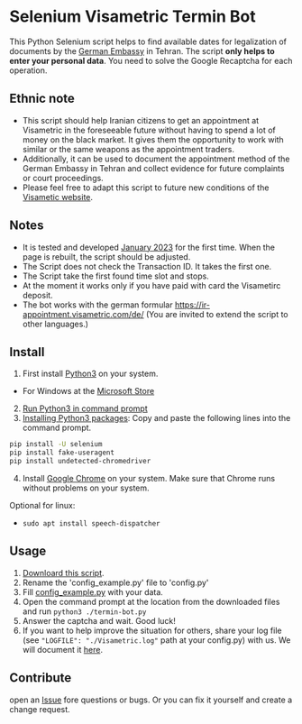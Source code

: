 # Selenium Visametric Termin Bot

This Python Selenium script helps to find available dates for legalization of documents by the [German Embassy](https://teheran.diplo.de/) in Tehran. 
The script **only helps to enter your personal data**. You need to solve the Google Recaptcha for each operation.

## Ethnic note
- This script should help Iranian citizens to get an appointment at Visametric in the foreseeable future without having to spend a lot of money on the black market. It gives them the opportunity to work with similar or the same weapons as the appointment traders. 
- Additionally, it can be used to document the appointment method of the German Embassy in Tehran and collect evidence for future complaints or court proceedings. 
- Please feel free to adapt this script to future new conditions of the [Visametic website](https://ir-appointment.visametric.com/de/).

## Notes
- It is tested and developed [January 2023](./log_history/2023-01-14_Visametric.log) for the first time. When the page is rebuilt, the script should be adjusted.
- The Script does not check the Transaction ID. It takes the first one.
- The Script take the first found time slot and stops.
- At the moment it works only if you have paid with card the Visametirc deposit.
- The bot works with the german formular https://ir-appointment.visametric.com/de/ (You are invited to extend the script to other languages.)

## Install
1. First install [Python3](https://www.python.org/downloads/) on your system. 
- For Windows at the [Microsoft Store](https://www.microsoft.com/store/productId/9NJ46SX7X90P)
2. [Run Python3 in command prompt](https://www.youtube.com/watch?v=pFYcAOsNyvs)
3. [Installing Python3 packages](https://packaging.python.org/en/latest/tutorials/installing-packages/): 
Copy and paste the following lines into the command prompt.

```sh
pip install -U selenium
pip install fake-useragent
pip install undetected-chromedriver
```
4. Install [Google Chrome](https://www.google.com/intl/de_de/chrome/) on your system. Make sure that Chrome runs without problems on your system.

Optional for linux:
- ```sudo apt install speech-dispatcher```


## Usage
1. [Downloard this script](https://github.com/Rolfff/Visametric-Termin-Bot/archive/refs/heads/master.zip).
2. Rename the 'config_example.py' file to 'config.py'
3. Fill [config_example.py](./config_example.py) with your data.
4. Open the command prompt at the location from the downloaded files and run ```python3 ./termin-bot.py```
5. Answer the captcha and wait. Good luck!
6. If you want to help improve the situation for others, share your log file (see ```"LOGFILE": "./Visametric.log"``` path at your config.py) with us. We will document it [here](./log_history/).



## Contribute
open an [Issue](https://github.com/Rolfff/Visametric-Termin-Bot/issues) fore questions or bugs. Or you can fix it yourself and create a change request. 
